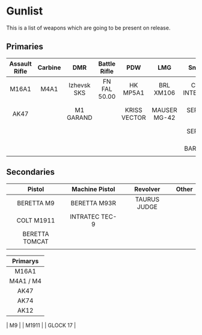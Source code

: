 # Gunlist

This is a list of weapons which are going to be present on release.

## Primaries

| Assault Rifle | Carbine | DMR         | Battle Rifle | PDW          | LMG          | Sniper Rifle         | Shotgun               |
| :-----------: | :-----: | :-:         | :----------: | :-:          | :-:          | :----------:         | :-----:               |
| M16A1         | M4A1    | Izhevsk SKS | FN FAL 50.00 | HK MP5A1     | BRL XM106    | CHEYTAC INTERVENTION | REMINGTON 500         |
| AK47          |         | M1 GARAND   |              | KRISS VECTOR | MAUSER MG-42 | SERBU BFG-50         | MOLOT ORUZHIE VEPR-12 |
|               |         |             |              |              |              | SERBU BFG-50A        | FRANCHI SPAS-12       |
|               |         |             |              |              |              | BARRETT M82          |                       |
|               |         |             |              |              |              |                      |                       |

## Secondaries

| Pistol         | Machine Pistol | Revolver     | Other |
| :----:         | :------------: | :------:     | :---: |
| BERETTA M9     | BERETTA M93R   | TAURUS JUDGE |       |
| COLT M1911     | INTRATEC TEC-9 |              |       |
| BERETTA TOMCAT |                |              |       |
|                |                |              |       |

| Primarys  |
| :------:  |
| M16A1     |
| M4A1 / M4 |
| AK47      |
| AK74      |
| AK12      |


| M9        |
| M1911     |
| GLOCK 17  |
